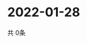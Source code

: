 # 2022-01-28
  共 0条

  <!-- BEGIN -->
  <!-- 最后更新时间Fri Jan 28 2022 05:03:59 GMT+0000 (Coordinated Universal Time) -->
  
  <!-- END -->
  
  